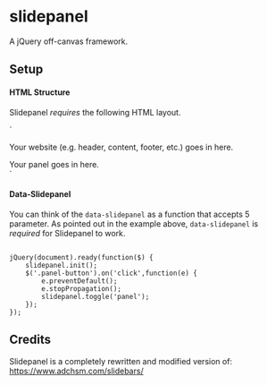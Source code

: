 # slidepanel

A jQuery off-canvas framework.

## Setup

#### HTML Structure

Slidepanel *requires* the following HTML layout.

`<div data-slidepanel="canvas">
    Your website (e.g. header, content, footer, etc.) goes in here.
</div>

<div data-slidepanel="panel right reveal 400">
    Your panel goes in here.
</div>`

#### Data-Slidepanel

You can think of the `data-slidepanel` as a function that accepts 5 parameter. As pointed out in the
example above, `data-slidepanel` is *required* for Slidepanel to work.




<pre><code>
jQuery(document).ready(function($) {
    slidepanel.init();
    $('.panel-button').on('click',function(e) {
        e.preventDefault();
        e.stopPropagation();
        slidepanel.toggle('panel');
    });
});
</pre></code>

## Credits

Slidepanel is a completely rewritten and modified version of:
https://www.adchsm.com/slidebars/
